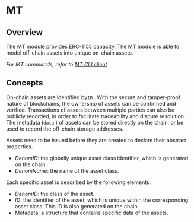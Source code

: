 # MT

## Overview

The MT module provides ERC-1155 capacity. The MT module is able to model off-chain assets into unique on-chain assets.

_For MT commands, refer to [MT CLI client](../cli-client/mt.md)_

## Concepts

On-chain assets are identified by`ID` . With the secure and tamper-proof nature of blockchains, the ownership of assets can be confirmed and verified. Transactions of assets between multiple parties can also be publicly recorded, in order to facilitate traceability and dispute resolution. The metadata (`data` ) of assets can be stored directly on the chain, or be used to record the off-chain storage addresses.

Assets need to be issued before they are created to declare their abstract properties.

- _DenomID_: the globally unique asset class identifier, which is generated on the chain.
- _DenomName_: the name of the asset class.

Each specific asset is described by the following elements:

- _DenomID_: the class of the asset.
- _ID_: the identifier of the asset, which is unique within the corresponding asset class. This ID is also generated on the chain.
- Metadata: a structure that contains specific data of the assets.

